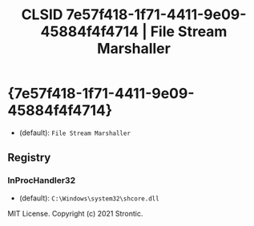 ﻿---
title: "CLSID 7e57f418-1f71-4411-9e09-45884f4f4714 | File Stream Marshaller"
excerpt: What is COM-Object CLSID 7e57f418-1f71-4411-9e09-45884f4f4714?
---

# {7e57f418-1f71-4411-9e09-45884f4f4714}

* (default): `File Stream Marshaller`

## Registry


### InProcHandler32

* (default): `C:\Windows\system32\shcore.dll`

MIT License. Copyright (c) 2021 Strontic.


